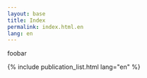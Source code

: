```yaml
---
layout: base
title: Index
permalink: index.html.en
lang: en
---
```

foobar

{% include publication_list.html lang="en" %}
